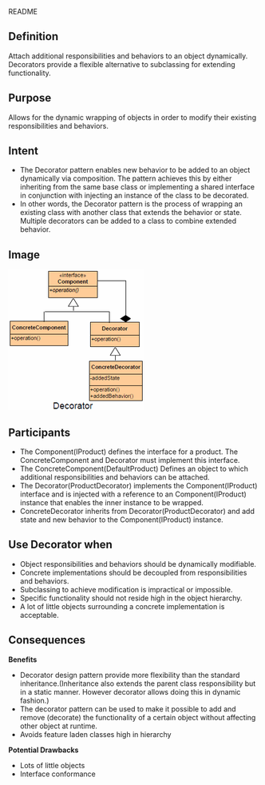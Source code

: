 README

## Definition ##

Attach additional responsibilities and behaviors to an object dynamically. Decorators provide a flexible alternative to subclassing for extending functionality.

## Purpose ##

Allows for the dynamic wrapping of objects in order to modify their existing responsibilities and behaviors.

## Intent ##

*	The Decorator pattern enables new behavior to be added to an object dynamically via composition. The pattern achieves this by either inheriting from the same base class or implementing a shared interface in conjunction with injecting an instance of the class to be decorated.
*	In other words, the Decorator pattern is the process of wrapping an existing class with another class that extends the behavior or state. Multiple decorators can be added to a class to combine extended behavior.

## Image ##

![alt text](./Images/Decorator.md.png "Decorator")

## Participants ##

+ The Component(IProduct) defines the interface for a product. The ConcreteComponent and Decorator must implement this interface.
+ The ConcreteComponent(DefaultProduct) Defines an object to which additional responsibilities and behaviors can be attached.
+ The Decorator(ProductDecorator) implements the Component(IProduct) interface and is injected with a reference to an Component(IProduct) instance that enables the inner instance to be wrapped.
+ ConcreteDecorator inherits from Decorator(ProductDecorator) and add state and new behavior to the Component(IProduct) instance.

## Use Decorator when ##

+  Object responsibilities and behaviors should be dynamically modifiable.
+  Concrete implementations should be decoupled from responsibilities and behaviors.
+  Subclassing to achieve modification is impractical or impossible.
+  Specific functionality should not reside high in the object hierarchy.
+  A lot of little objects surrounding a concrete implementation is acceptable.

## Consequences ##

**Benefits**

+ Decorator design pattern provide more flexibility than the standard inheritance.(Inheritance also extends the parent class responsibility but in a static manner. However decorator allows doing this in dynamic fashion.)
+ The decorator pattern can be used to make it possible to add and remove (decorate) the functionality of a certain object without affecting other object at runtime.
+ Avoids feature laden classes high in hierarchy

**Potential Drawbacks**

+ Lots of little objects
+ Interface conformance

